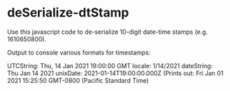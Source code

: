 # deSerialize-dtStamp

Use this javascript code to de-serialize 10-digit date-time stamps (e.g. 1610650800).

Output to console various formats for timestamps:

UTCString:  Thu, 14 Jan 2021 19:00:00 GMT
locale:  1/14/2021
dateString:  Thu Jan 14 2021
unixDate:  2021-01-14T19:00:00.000Z (Prints out: Fri Jan 01 2021 15:25:50 GMT-0800 (Pacific Standard Time)
